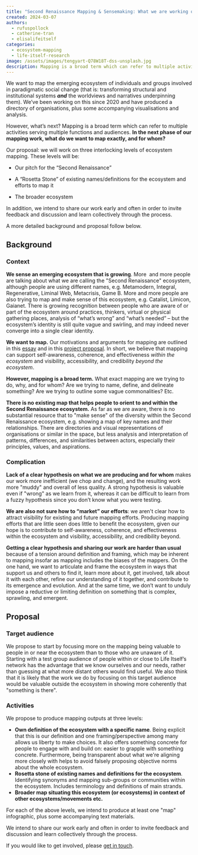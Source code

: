 ```yaml
---
title: "Second Renaissance Mapping & Sensemaking: What we are working on at Life Itself Research"
created: 2024-03-07
authors:
  - rufuspollock
  - catherine-tran
  - elisalifeitself
categories:
  - ecosystem-mapping
  - life-itself-research
image: /assets/images/tengyart-Q78W18T-dss-unsplash.jpg
description: Mapping is a broad term which can refer to multiple activities serving multiple functions and audiences. In the next phase of our mapping work, what do we want to map exactly, and for whom?
---
```

We want to map the emerging ecosystem of individuals and groups involved in paradigmatic social change (that is: transforming structural and institutional systems _**and**_ the worldviews and narratives underpinning them). We’ve been working on this since 2020 and have produced a directory of organisations, plus some accompanying visualisations and analysis. 

However, what’s next? Mapping is a broad term which can refer to multiple activities serving multiple functions and audiences. **In the next phase of our mapping work, what do we want to map exactly, and for whom?**

Our proposal: we will work on three interlocking levels of ecosystem mapping. These levels will be: 

*   Our pitch for the “Second Renaissance”
    
*   A “Rosetta Stone” of existing names/definitions for the ecosystem and efforts to map it
    
*   The broader ecosystem
    

In addition, we intend to share our work early and often in order to invite feedback and discussion and learn collectively through the process. 

A more detailed background and proposal follow below.

## Background

### Context

**We sense an emerging ecosystem that is growing**. More  and more people are talking about what we are calling the "Second Renaissance" ecosystem, although people are using different names, e.g. Metamodern, Integral, Regenerative, Liminal Web, Metacrisis, Game B. More and more people are also trying to map and make sense of this ecosystem, e.g. Catalist, Limicon, Gaianet. There is growing recognition between people who are aware of or part of the ecosystem around practices, thinkers, virtual or physical gathering places, analysis of “what’s wrong” and “what’s needed” – but the ecosystem’s identity is still quite vague and swirling, and may indeed never converge into a single clear identity.

**We want to map.** Our motivations and arguments for mapping are outlined in this [essay](https://lifeitself.org/blog/2021/12/09/mapping-for-emergence) and in this [project proposal](https://lifeitself.org/blog/2023/08/30/cohere-erasmus-mapping-announce). In short, we believe that mapping can support self-awareness, coherence, and effectiveness _within the ecosystem_ and visibility, accessibility, and credibility _beyond the ecosystem_.

**However, mapping is a broad term.** What exact mapping are we trying to do, why, and for whom? Are we trying to name, define, and delineate something? Are we trying to outline some vague commonalities? Etc. 

**There is no existing map that helps people to orient to and within the Second Renaissance ecosystem.** As far as we are aware, there is no substantial resource that to "make sense" of the diversity within the Second Renaissance ecosystem, e.g. showing a map of key names and their relationships. There are directories and visual representations of organisations or similar in the space, but less analysis and interpretation of patterns, differences, and similarities between actors, especially their principles, values, and aspirations.

### Complication

**Lack of a clear hypothesis on what we are producing and for whom** makes our work more inefficient (we chop and change), and the resulting work more "muddy" and overall of less quality. A strong hypothesis is valuable even if "wrong" as we learn from it, whereas it can be difficult to learn from a fuzzy hypothesis since you don’t know what you were testing. 

**We are also not sure how to “market” our efforts**: we aren't clear how to attract visibility for existing and future mapping efforts. Producing mapping efforts that are little seen does little to benefit the ecosystem, given our hope is to contribute to self-awareness, coherence, and effectiveness within the ecosystem and visibility, accessibility, and credibility beyond.

**Getting a clear hypothesis and sharing our work are harder than usual** because of a tension around definition and framing, which may be inherent to mapping insofar as mapping includes the biases of the mappers. On the one hand, we want to articulate and frame the ecosystem in ways that support us and others to find it, learn more about it, get involved, talk about it with each other, refine our understanding of it together, and contribute to its emergence and evolution. And at the same time, we don’t want to unduly impose a reductive or limiting definition on something that is complex, sprawling, and emergent.

## Proposal

### Target audience

We propose to start by focusing more on the mapping being valuable to people in or near the ecosystem than to those who are unaware of it. Starting with a test group audience of people within or close to Life Itself’s network has the advantage that we know ourselves and our needs, rather than guessing at what more distant others would find useful. We also think that it is likely that the work we do by focusing on this target audience would be valuable outside the ecosystem in showing more coherently that "something is there".

### Activities

We propose to produce mapping outputs at three levels:

 - **Own definition of the ecosystem with a specific name**. Being explicit that this is our definition and one  framing/perspective among many allows us liberty to make choices. It also offers something concrete for people to engage with and build on: easier to grapple with something concrete. Furthermore, being transparent about what we're aligning more closely with helps to avoid falsely proposing objective norms about the whole ecosystem.
-   **Rosetta stone of existing names and definitions for the ecosystem**. Identifying  synonyms and mapping sub-groups or communities within the ecosystem. Includes terminology and definitions of main strands.
-   **Broader map situating this ecosystem (or ecosystems) in context of other ecosystems/movements etc.**

For each of the above levels, we intend to produce at least one "map" infographic, plus some accompanying text materials.

We intend to share our work early and often in order to invite feedback and discussion and learn collectively through the process. 

If you would like to get involved, please [get in touch](https://lifeitself.org/contact).
